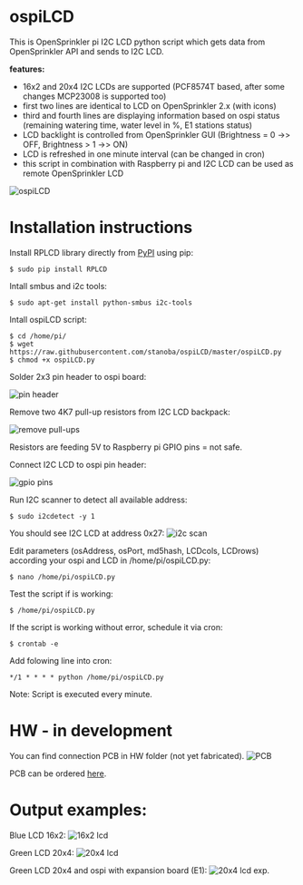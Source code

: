 # ospiLCD


This is OpenSprinkler pi I2C LCD python script which gets data from OpenSprinkler API and sends to I2C LCD.

**features:**
* 16x2 and 20x4 I2C LCDs are supported (PCF8574T based, after some changes MCP23008 is supported too)
* first two lines are identical to LCD on OpenSprinkler 2.x (with icons)
* third and fourth lines are displaying information based on ospi status (remaining watering time, water level in %, E1 stations status)
* LCD backlight is controlled from OpenSprinkler GUI (Brightness = 0 ->> OFF, Brightness > 1 ->> ON)
* LCD is refreshed in one minute interval (can be changed in cron)
* this script in combination with Raspberry pi and I2C LCD can be used as remote OpenSprinkler LCD


![ospiLCD](/img/ospilcd1.jpg)


Installation instructions
=====

Install RPLCD library directly from [PyPI](https://pypi.python.org/pypi/RPLCD/) using pip:

    $ sudo pip install RPLCD

Intall smbus and i2c tools:

    $ sudo apt-get install python-smbus i2c-tools

Intall ospiLCD script:

    $ cd /home/pi/
    $ wget  https://raw.githubusercontent.com/stanoba/ospiLCD/master/ospiLCD.py
    $ chmod +x ospiLCD.py
    
Solder 2x3 pin header to ospi board:

![pin header](/img/ospilcd2.jpg)

Remove two 4K7 pull-up resistors from I2C LCD backpack:

![remove pull-ups](/img/ospilcd4.jpg)

Resistors are feeding 5V to Raspberry pi GPIO pins = not safe.

Connect I2C LCD to ospi pin header:

![gpio pins](/img/ospilcd3.jpg)

Run I2C scanner to detect all available address:

    $ sudo i2cdetect -y 1

You should see I2C LCD at address 0x27:
![i2c scan](/img/ospilcd8.jpg)

Edit parameters (osAddress, osPort, md5hash, LCDcols, LCDrows) according your ospi and LCD in /home/pi/ospiLCD.py:

    $ nano /home/pi/ospiLCD.py

Test the script if is working:

    $ /home/pi/ospiLCD.py

If the script is working without error, schedule it via cron:

    $ crontab -e
    
Add folowing line into cron:

    */1 * * * * python /home/pi/ospiLCD.py
    
Note: Script is executed every minute.

HW - in development
=====
You can find connection PCB in HW folder (not yet fabricated).
![PCB](/HW/ospiLCD_PCB.jpg)

PCB can be ordered [here](https://PCBs.io/share/zM39D).


Output examples:
=====
Blue LCD 16x2:
![16x2 lcd](/img/ospilcd5.jpg)

Green LCD 20x4:
![20x4 lcd](/img/ospilcd6.jpg)

Green LCD 20x4 and ospi with expansion board (E1):
![20x4 lcd exp.](/img/ospilcd7.jpg)
